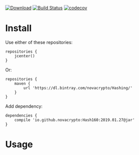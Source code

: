 [![Download](https://api.bintray.com/packages/novacrypto/Hashing/Hash160/images/download.svg)](https://bintray.com/novacrypto/Hashing/Hash160/_latestVersion) [![Build Status](https://travis-ci.org/NovaCrypto/Hash160.svg?branch=master)](https://travis-ci.org/NovaCrypto/Hash160) [![codecov](https://codecov.io/gh/NovaCrypto/Hash160/branch/master/graph/badge.svg)](https://codecov.io/gh/NovaCrypto/Hash160)

# Install

Use either of these repositories:

```
repositories {
    jcenter()
}
```

Or:

```
repositories {
    maven {
        url 'https://dl.bintray.com/novacrypto/Hashing/'
    }
}
```

Add dependency:

```
dependencies {
    compile 'io.github.novacrypto:Hash160:2019.01.27@jar'
}

```

# Usage

